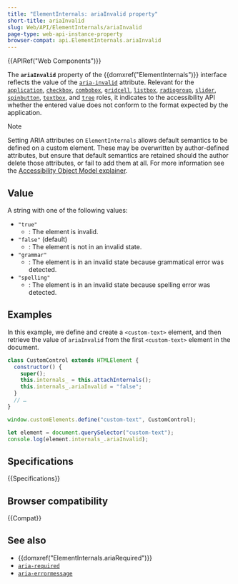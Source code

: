 ```yaml
---
title: "ElementInternals: ariaInvalid property"
short-title: ariaInvalid
slug: Web/API/ElementInternals/ariaInvalid
page-type: web-api-instance-property
browser-compat: api.ElementInternals.ariaInvalid
---
```


{{APIRef("Web Components")}}

The **`ariaInvalid`** property of the {{domxref("ElementInternals")}} interface reflects the value of the [`aria-invalid`](/en-US/docs/Web/Accessibility/ARIA/Reference/Attributes/aria-invalid) attribute. Relevant for the [`application`](/en-US/docs/Web/Accessibility/ARIA/Reference/Roles/application_role), [`checkbox`](/en-US/docs/Web/Accessibility/ARIA/Reference/Roles/checkbox_role), [`combobox`](/en-US/docs/Web/Accessibility/ARIA/Reference/Roles/combobox_role), [`gridcell`](/en-US/docs/Web/Accessibility/ARIA/Reference/Roles/gridcell_role), [`listbox`](/en-US/docs/Web/Accessibility/ARIA/Reference/Roles/listbox_role), [`radiogroup`](/en-US/docs/Web/Accessibility/ARIA/Reference/Roles/radiogroup_role), [`slider`](/en-US/docs/Web/Accessibility/ARIA/Reference/Roles/slider_role), [`spinbutton`](/en-US/docs/Web/Accessibility/ARIA/Reference/Roles/spinbutton_role), [`textbox`](/en-US/docs/Web/Accessibility/ARIA/Reference/Roles/textbox_role), and [`tree`](/en-US/docs/Web/Accessibility/ARIA/Reference/Roles/tree_role) roles, it indicates to the accessibility API whether the entered value does not conform to the format expected by the application.

> [!NOTE]
> Setting ARIA attributes on `ElementInternals` allows default semantics to be defined on a custom element. These may be overwritten by author-defined attributes, but ensure that default semantics are retained should the author delete those attributes, or fail to add them at all. For more information see the [Accessibility Object Model explainer](https://wicg.github.io/aom/explainer.html#default-semantics-for-custom-elements-via-the-elementinternals-object).

## Value

A string with one of the following values:

- `"true"`
  - : The element is invalid.
- `"false"` (default)
  - : The element is not in an invalid state.
- `"grammar"`
  - : The element is in an invalid state because grammatical error was detected.
- `"spelling"`
  - : The element is in an invalid state because spelling error was detected.

## Examples

In this example, we define and create a `<custom-text>` element, and then retrieve the value of `ariaInvalid` from the first `<custom-text>` element in the document.

```js
class CustomControl extends HTMLElement {
  constructor() {
    super();
    this.internals_ = this.attachInternals();
    this.internals_.ariaInvalid = "false";
  }
  // …
}

window.customElements.define("custom-text", CustomControl);

let element = document.querySelector("custom-text");
console.log(element.internals_.ariaInvalid);
```

## Specifications

{{Specifications}}

## Browser compatibility

{{Compat}}

## See also

- {{domxref("ElementInternals.ariaRequired")}}
- [`aria-required`](/en-US/docs/Web/Accessibility/ARIA/Reference/Attributes/aria-required)
- [`aria-errormessage`](/en-US/docs/Web/Accessibility/ARIA/Reference/Attributes/aria-errormessage)
